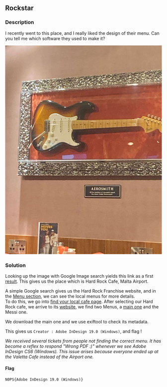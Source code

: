 ## Rockstar

### Description

I recently went to this place, and I really liked the design of their menu.
Can you tell me which software they used to make it?

![imgs/img.png](src/img.jpg)


### Solution

Looking up the image with Google Image search yields this link as a first [result](https://fr.tripadvisor.ca/LocationPhotoDirectLink-g8565837-d4556785-i313680206-Hard_Rock_Cafe-Luqa_Island_of_Malta.html).
This gives us the place which is Hard Rock Cafe, Malta Airport.   

A simple Google search gives us the Hard Rock Franchise website, and in the [Menu section](https://cafe.hardrock.com/menu.aspx), we can see the local menus for more details.   
To do this, we go into [find your local cafe page](https://cafe.hardrock.com/locations.aspx?utm_source=vizergy&utm_medium=link&utm_campaign=menu-page). After selecting our Hard Rock cafe, we arrive to its [website](https://cafe.hardrock.com/malta-airport/), we find two Menus, a [main one](https://cafe.hardrock.com/malta-airport/files/5425/MIA_Eats_&_Drinks_Menu___2024.pdf) and the Messi one. 

We download the main one and we use exiftool to check its metadata.

This gives us `Creator : Adobe InDesign 19.0 (Windows)`, and flag ! 

_We received several tickets from people not finding the correct menu. It has become a reflex to respond "Wrong PDF :)" whenever we see Adobe InDesign CS6 (Windows). This issue arises because everyone ended up at the Valetta Cafe instead of the Airport one._

#### Flag

`N0PS{Adobe InDesign 19.0 (Windows)}`

